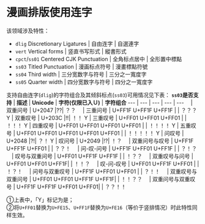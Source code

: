 <!--
# `calt` 上下文替代字
生效规则：默认宽度（比例）和等宽（半宽）宽度下，「数字+英文冒号（`:`）+数字」组合出现时，冒号自动居中。
> 例：输入`12:34`  
> 上下文替代字启用前：`one two` `colon` `three four`  
> 上下文替代字启用后：`one two` `colon.calt`**`three four`
-->

# 漫画排版使用连字
该领域涉及特性：
- `dlig` Discretionary Ligatures | 自由连字 | 自選連字
- `vert` Vertical forms | 竖直书写形式 | 縱書形式
- `cpct`/`ss01` Centered CJK Punctuation | 全角标点居中 | 全形置中標點
- `ss03` Titled Punctuation | 漫画标点符号 | 漫畫標點符號
- `ss04` Third width | 三分宽数字与符号 | 三分之一寬度字
- `ss05` Quarter width | 四分宽数字与符号 | 四分之一寬度字

支持自由连字(`dlig`)的字符组合及其倾斜标点(`ss03`)可用情况见下表：
**`ss03`是否支持** | **描述** | **Unicode** | **字符(仅限已入Ｕ)** | **字符组合** 
 --- | --- | --- | --- | --- 
　| 双重问号 | U+2047 |⁇| ？？ 
　| 三重问号 | U+FF1F U+FF1F U+FF1F | | ？？？
Y | 双重叹号 | U+203C |‼| ！！
Y | 三重叹号 | U+FF01 U+FF01 U+FF01 | | ！！！
Y | 四重叹号 | U+FF01 U+FF01 U+FF01 U+FF01 | | ！！！！
Y | 五重叹号 | U+FF01 U+FF01 U+FF01 U+FF01 U+FF01 | | ！！！！！ 
Y | 问叹号 | U+2048 |⁈| ？！
Y | 叹问号 | U+2049 |⁉| ！？ 
　| 双重问号与叹号 | U+FF1F U+FF1F U+FF01 | | ？？！
　| 问-叹-问号 | U+FF1F U+FF01 U+FF1F | | ？！？
　| 叹号与双重问号 | U+FF01 U+FF1F U+FF1F | | ！？？
　| 双重叹号与问号 | U+FF01 U+FF01 U+FF1F| | ！！？
　| 叹-问-叹号 | U+FF01 U+FF1F U+FF01 | | ！？！
　| 问号与双重叹号 | U+FF1F U+FF01 U+FF01 | | ？！！
　| 双重叹号与双重问号 | U+FF01 U+FF01 U+FF1F U+FF1F| | ！！？？
　| 双重问号与双重叹号 | U+FF1F U+FF1F U+FF01 U+FF01| | ？？！！

 ①上表中，「Y」标记为是；  
 ②将`U+FF01`替换为`U+FE15`、`U+FF1F`替换为`U+FE16`（等价于竖排情况）时此特性同样生效。
